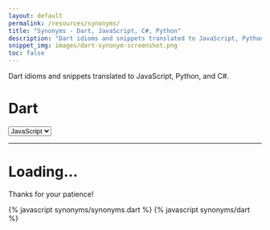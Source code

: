 ```yaml
---
layout: default
permalink: /resources/synonyms/
title: "Synonyms - Dart, JavaScript, C#, Python"
description: "Dart idioms and snippets translated to JavaScript, Python, and C#."
snippet_img: images/dart-synonym-screenshot.png
toc: false
---
```


<div class="synonym">

  <p>Dart idioms and snippets translated to JavaScript, Python, and C#.</p>

  <nav>
  <ul>
  </ul>
  </nav>

<div class="row">
  <div class="col-md-6">
    <h1 class="language-name">
      Dart
    </h1>
  </div>
  <div class="col-md-6 language-choice">
    <select>
      <option value="js">JavaScript</option>
      <option value="csharp">C#</option>
      <option value="java">Java/GWT</option>
      <option value="python">Python</option>
    </select>
  </div>
</div>

<hr>

<div id="synonym-meat">
  <div class='row loading'>
    <div class='col-md-16'>
      <h1>Loading&hellip;</h1>
      <p>Thanks for your patience!</p>
    </div>
  </div>
</div>

</div>

{% javascript synonyms/synonyms.dart %}
{% javascript synonyms/dart %}
<!-- <script type="application/dart" src="assets/synonyms.dart"></script>
<script type="text/javascript" src="assets/dart.js"></script> -->

<script type="text/javascript">
  window.addEventListener('message', function(e) {
    if (e.data == 'code:loaded') {
      window.prettyPrint();
    }
  });
</script>
